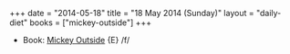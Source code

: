 +++
date = "2014-05-18"
title = "18 May 2014 (Sunday)"
layout = "daily-diet"
books = ["mickey-outside"]
+++

<ul>
<li class="entry books">Book: <a href="/books/mickey-outside">Mickey Outside</a> {E} /f/</li>
</ul>